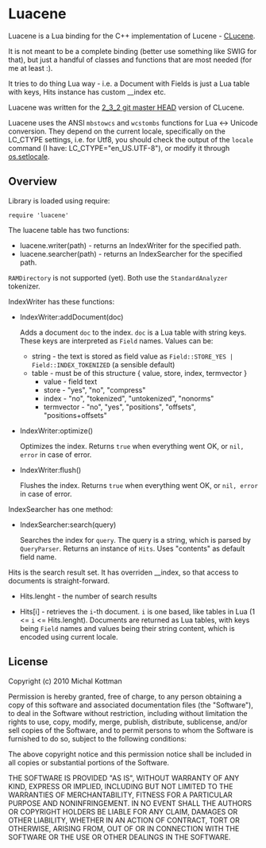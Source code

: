 Luacene
=======

Luacene is a Lua binding for the C++ implementation of Lucene - [CLucene](http://clucene.sourceforge.net/).

It is not meant to be a complete binding (better use something like SWIG
for that), but just a handful of classes and functions that are most needed
(for me at least :).

It tries to do thing Lua way - i.e. a Document with Fields is just a Lua table
with keys, Hits instance has custom __index etc.

Luacene was written for the [2\_3\_2 git master HEAD](http://clucene.sourceforge.net/download.shtml#2_3_2)
version of CLucene.

Luacene uses the ANSI `mbstowcs` and `wcstombs` functions for Lua &lt;-&gt; Unicode conversion.
They depend on the current locale, specifically on the LC\_CTYPE settings, i.e. for Utf8,
you should check the output of the `locale` command (I have: LC\_CTYPE="en_US.UTF-8"),
or modify it through [os.setlocale](http://www.lua.org/manual/5.1/manual.html#pdf-os.setlocale).

Overview
--------

Library is loaded using require:

	require 'luacene'

The luacene table has two functions:

- luacene.writer(path) - returns an IndexWriter for the specified path.
- luacene.searcher(path) - returns an IndexSearcher for the specified path.

`RAMDirectory` is not supported (yet). Both use the `StandardAnalyzer` tokenizer.

IndexWriter has these functions:

- IndexWriter:addDocument(doc)

	Adds a document `doc` to the index. `doc` is a Lua table with string keys. These keys
	are interpreted as `Field` names. Values can be:
	- string - the text is stored as field value as `Field::STORE_YES | Field::INDEX_TOKENIZED`
		(a sensible default)
	- table - must be of this structure { value, store, index, termvector }
		- value - field text
		- store - "yes", "no", "compress"
		- index - "no", "tokenized", "untokenized", "nonorms"
		- termvector - "no", "yes", "positions", "offsets", "positions+offsets"

- IndexWriter:optimize()

	Optimizes the index. Returns `true` when everything went OK, or `nil, error` in case of
	error.

- IndexWriter:flush()

	Flushes the index. Returns `true` when everything went OK, or `nil, error` in case of
	error.

IndexSearcher has one method:

- IndexSearcher:search(query)

	Searches the index for `query`. The query is a string, which is parsed by `QueryParser`.
	Returns an instance of `Hits`. Uses "contents" as default field name.

Hits is the search result set. It has overriden __index, so that access to documents is
straight-forward.

- Hits.lenght - the number of search results

- Hits[i] - retrieves the `i`-th document. `i` is one based, like tables in Lua (1 &lt;= `i`
&lt;= Hits.lenght). Documents are returned as Lua tables, with keys being `Field` names and
values being their string content, which is encoded using current locale.

License
-------

 Copyright (c) 2010 Michal Kottman

 Permission is hereby granted, free of charge, to any person
 obtaining a copy of this software and associated documentation
 files (the "Software"), to deal in the Software without
 restriction, including without limitation the rights to use,
 copy, modify, merge, publish, distribute, sublicense, and/or sell
 copies of the Software, and to permit persons to whom the
 Software is furnished to do so, subject to the following
 conditions:

 The above copyright notice and this permission notice shall be
 included in all copies or substantial portions of the Software.

 THE SOFTWARE IS PROVIDED "AS IS", WITHOUT WARRANTY OF ANY KIND,
 EXPRESS OR IMPLIED, INCLUDING BUT NOT LIMITED TO THE WARRANTIES
 OF MERCHANTABILITY, FITNESS FOR A PARTICULAR PURPOSE AND
 NONINFRINGEMENT. IN NO EVENT SHALL THE AUTHORS OR COPYRIGHT
 HOLDERS BE LIABLE FOR ANY CLAIM, DAMAGES OR OTHER LIABILITY,
 WHETHER IN AN ACTION OF CONTRACT, TORT OR OTHERWISE, ARISING
 FROM, OUT OF OR IN CONNECTION WITH THE SOFTWARE OR THE USE OR
 OTHER DEALINGS IN THE SOFTWARE.
